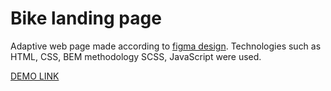 # Bike landing page

Adaptive web page made according to [figma design](https://www.figma.com/file/NZQAIydtHo5QkINyGLHNcq/BIKE-New-Version?node-id=0%3A1). Technologies such as HTML, CSS, BEM methodology SCSS, JavaScript were used.

[DEMO LINK](https://panianchuk.github.io/layout_bike/)
